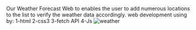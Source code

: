 Our Weather Forecast Web to enables the user to add numerous locations to the list to verify the weather data accordingly.
 web development using by:
1-html
2-css3
3-fetch API
4-Js
![weather](https://github.com/user-attachments/assets/51dbcce3-9de8-4476-ba9e-d583f2fbfa3f)

